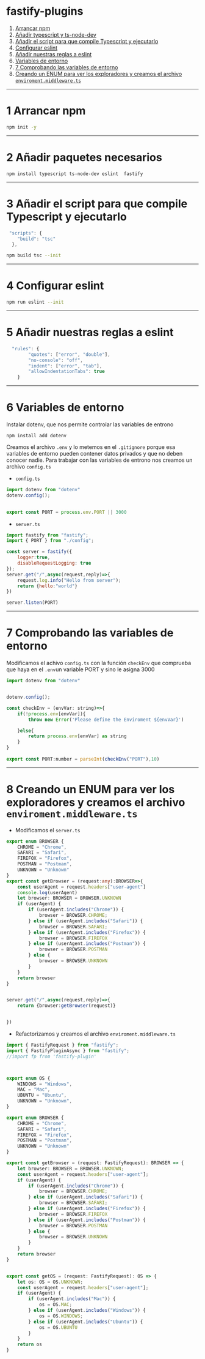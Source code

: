 # fastify-plugins
1. [Arrancar npm](#schema1)
1. [Añadir typescript y ts-node-dev ](#schema2)
1. [Añadir el script para que compile Typescript y ejecutarlo ](#schema3)
1. [Configurar eslint ](#schema4)
1. [Añadir nuestras reglas a eslint ](#schema5)
1. [Variables de entorno ](#schema6)
1. [7 Comprobando las variables de entorno](#schema7)
1. [Creando un ENUM para ver los exploradores y creamos el archivo `enviroment.middleware.ts`](#schema8)




<hr>

<a name="schema1"></a>

# 1 Arrancar npm
~~~bash
npm init -y
~~~
<hr>

<a name="schema2"></a>

# 2 Añadir paquetes necesarios
~~~
npm install typescript ts-node-dev eslint  fastify
~~~

<hr>

<a name="schema3"></a>

# 3 Añadir el script para que compile Typescript y ejecutarlo
~~~js
 "scripts": {
    "build": "tsc"
  },
~~~
~~~bash
npm build tsc --init
~~~


<hr>

<a name="schema4"></a>

# 4 Configurar eslint
~~~bash
npm run eslint --init
~~~


<hr>

<a name="schema5"></a>

# 5 Añadir nuestras reglas a eslint
~~~js
  "rules": {
		"quotes": ["error", "double"],
		"no-console": "off",
		"indent": ["error", "tab"],
		"allowIndentationTabs": true
	}
~~~


<hr>

<a name="schema6"></a>

# 6 Variables de entorno
Instalar  dotenv, que nos permite controlar las variables de entrono
~~~
npm install add dotenv
~~~
Creamos el  archivo `.env` y lo metemos en el   `.gitignore` porque esa variables de entorno pueden contener datos privados y que no deben conocer nadie.
Para trabajar con las variables de entrono nos creamos un archivo `config.ts`
- `config.ts`
~~~js
import dotenv from "dotenv"
dotenv.config();

 
export const PORT = process.env.PORT || 3000
~~~
- `server.ts`
~~~js
import fastify from "fastify";
import { PORT } from "./config";

const server = fastify({
    logger:true,
    disableRequestLogging: true
});
server.get("/",async(request,reply)=>{
    request.log.info("Hello from server");
    return {hello:"world"}
})

server.listen(PORT)
~~~

<hr>

<a name="schema7"></a>

# 7 Comprobando las variables de entorno
Modificamos el achivo `config.ts` con la función `checkEnv` que comprueba que haya en el `.env`un variable PORT y sino le asigna 3000
~~~js
import dotenv from "dotenv"


dotenv.config();

const checkEnv = (envVar: string)=>{
    if(!process.env[envVar]){
        throw new Error('Please define the Enviroment ${envVar}')

    }else{
        return process.env[envVar] as string
    }
}
 
export const PORT:number = parseInt(checkEnv("PORT"),10)
~~~
<hr>

<a name="schema8"></a>

# 8 Creando un ENUM para ver los exploradores y creamos el archivo `enviroment.middleware.ts`
- Modificamos el `server.ts`
~~~ts
export enum BROWSER {
    CHROME = "Chrome",
    SAFARI = "Safari",
    FIREFOX = "Firefox",
    POSTMAN = "Postman",
    UNKNOWN = "Unknown"
}
export const getBrowser = (request:any):BROWSER=>{
    const userAgent = request.headers["user-agent"]
    console.log(userAgent)
    let browser: BROWSER = BROWSER.UNKNOWN
    if (userAgent) {
        if (userAgent.includes("Chrome")) {
            browser = BROWSER.CHROME;
        } else if (userAgent.includes("Safari")) {
            browser = BROWSER.SAFARI;
        } else if (userAgent.includes("Firefox")) {
            browser = BROWSER.FIREFOX
        } else if (userAgent.includes("Postman")) {
            browser = BROWSER.POSTMAN
        } else {
            browser = BROWSER.UNKNOWN
        }
    }
    return browser
}


server.get("/",async(request,reply)=>{
    return {browser:getBrowser(request)}


})
~~~
- Refactorizamos y creamos el archivo `enviroment.middleware.ts`
~~~ts
import { FastifyRequest } from "fastify";
import { FastifyPluginAsync } from "fastify";
//import fp from 'fastify-plugin'



export enum OS {
    WINDOWS = "Windows",
    MAC = "Mac",
    UBUNTU = "Ubuntu",
    UNKNOWN = "Unknown",
}

export enum BROWSER {
    CHROME = "Chrome",
    SAFARI = "Safari",
    FIREFOX = "Firefox",
    POSTMAN = "Postman",
    UNKNOWN = "Unknown"
}

export const getBrowser = (request: FastifyRequest): BROWSER => {
    let browser: BROWSER = BROWSER.UNKNOWN;
    const userAgent = request.headers["user-agent"];
    if (userAgent) {
        if (userAgent.includes("Chrome")) {
            browser = BROWSER.CHROME;
        } else if (userAgent.includes("Safari")) {
            browser = BROWSER.SAFARI;
        } else if (userAgent.includes("Firefox")) {
            browser = BROWSER.FIREFOX
        } else if (userAgent.includes("Postman")) {
            browser = BROWSER.POSTMAN
        } else {
            browser = BROWSER.UNKNOWN
        }
    }
    return browser
}


export const getOS = (request: FastifyRequest): OS => {
    let os: OS = OS.UNKNOWN;
    const userAgent = request.headers["user-agent"];
    if (userAgent) {
        if (userAgent.includes("Mac")) {
            os = OS.MAC;
        } else if (userAgent.includes("Windows")) {
            os = OS.WINDOWS;
        } else if (userAgent.includes("Ubuntu")) {
            os = OS.UBUNTU
        }
    }
    return os
}
~~~
